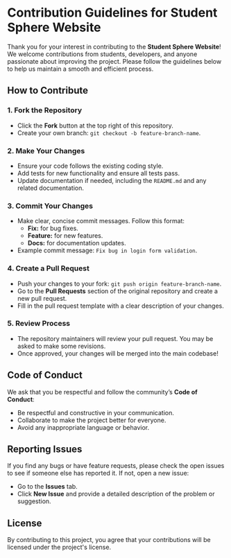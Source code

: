 
# Contribution Guidelines for Student Sphere Website

Thank you for your interest in contributing to the **Student Sphere Website**! We welcome contributions from students, developers, and anyone passionate about improving the project. Please follow the guidelines below to help us maintain a smooth and efficient process.

## How to Contribute

### 1. **Fork the Repository**
   - Click the **Fork** button at the top right of this repository.
   - Create your own branch: `git checkout -b feature-branch-name`.

### 2. **Make Your Changes**
   - Ensure your code follows the existing coding style.
   - Add tests for new functionality and ensure all tests pass.
   - Update documentation if needed, including the `README.md` and any related documentation.

### 3. **Commit Your Changes**
   - Make clear, concise commit messages. Follow this format:
     - **Fix:** for bug fixes.
     - **Feature:** for new features.
     - **Docs:** for documentation updates.
   - Example commit message: `Fix bug in login form validation`.

### 4. **Create a Pull Request**
   - Push your changes to your fork: `git push origin feature-branch-name`.
   - Go to the **Pull Requests** section of the original repository and create a new pull request.
   - Fill in the pull request template with a clear description of your changes.

### 5. **Review Process**
   - The repository maintainers will review your pull request. You may be asked to make some revisions.
   - Once approved, your changes will be merged into the main codebase!

## Code of Conduct

We ask that you be respectful and follow the community’s **Code of Conduct**:
- Be respectful and constructive in your communication.
- Collaborate to make the project better for everyone.
- Avoid any inappropriate language or behavior.

## Reporting Issues

If you find any bugs or have feature requests, please check the open issues to see if someone else has reported it. If not, open a new issue:
- Go to the **Issues** tab.
- Click **New Issue** and provide a detailed description of the problem or suggestion.

## License

By contributing to this project, you agree that your contributions will be licensed under the project's license.
